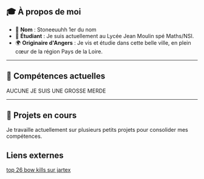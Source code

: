 ## 🎓 **À propos de moi**
- 👋 **Nom** : Stoneeuuhh 1er du nom
- 🏫 **Étudiant** : Je suis actuellement au Lycée Jean Moulin spé Maths/NSI.
- 🌍 **Originaire d'Angers** : Je vis et étudie dans cette belle ville, en plein cœur de la région Pays de la Loire.

---

## 🔧 **Compétences actuelles**

AUCUNE JE SUIS UNE GROSSE MERDE

---

## 📅 **Projets en cours**
Je travaille actuellement sur plusieurs petits projets pour consolider mes compétences. 

## **Liens externes**
[top 26 bow kills sur jartex](https://stats.jartexnetwork.com/player/matthias789/bedwars)
